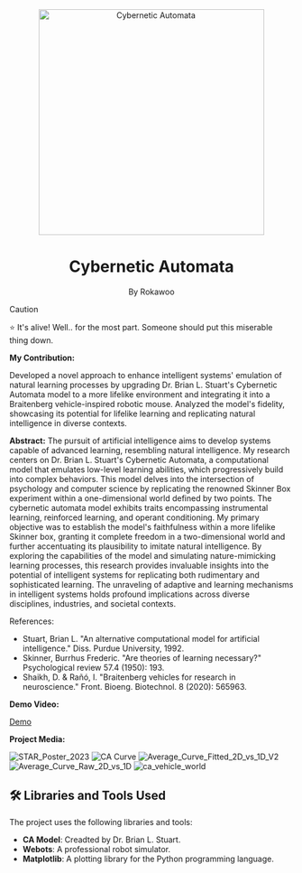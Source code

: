 <div align="center">
  <img src="https://github.com/Rokawoo/cybernetic-automata/assets/129356996/b6bf809f-3635-4cde-b773-6c0cde30415d" alt="Cybernetic Automata" align="center" width="400px"/>
  <h1>Cybernetic Automata</h1>
  <p>By Rokawoo</p>
</div>

> [!CAUTION]
> ⭐ It's alive! Well.. for the most part. Someone should put this miserable thing down.

**My Contribution:**

Developed a novel approach to enhance intelligent systems' emulation of natural learning processes by upgrading Dr. Brian L. Stuart's Cybernetic Automata model to a more lifelike environment and integrating it into a Braitenberg vehicle-inspired robotic mouse. Analyzed the model's fidelity, showcasing its potential for lifelike learning and replicating natural intelligence in diverse contexts.

**Abstract:**
The pursuit of artificial intelligence aims to develop systems capable of advanced learning, resembling natural intelligence. My research centers on Dr. Brian L. Stuart's Cybernetic Automata, a computational model that emulates low-level learning abilities, which progressively build into complex behaviors. This model delves into the intersection of psychology and computer science by replicating the renowned Skinner Box experiment within a one-dimensional world defined by two points. The cybernetic automata model exhibits traits encompassing instrumental learning, reinforced learning, and operant conditioning. My primary objective was to establish the model's faithfulness within a more lifelike Skinner box, granting it complete freedom in a two-dimensional world and further accentuating its plausibility to imitate natural intelligence. By exploring the capabilities of the model and simulating nature-mimicking learning processes, this research provides invaluable insights into the potential of intelligent systems for replicating both rudimentary and sophisticated learning. The unraveling of adaptive and learning mechanisms in intelligent systems holds profound implications across diverse disciplines, industries, and societal contexts.

References: 
- Stuart, Brian L. "An alternative computational model for artificial intelligence." Diss. Purdue University, 1992.
- Skinner, Burrhus Frederic. "Are theories of learning necessary?" Psychological review 57.4 (1950): 193.
- Shaikh, D. & Rañó, I. "Braitenberg vehicles for research in neuroscience." Front. Bioeng. Biotechnol. 8 (2020): 565963.

**Demo Video:**

[Demo](https://github.com/Rokawoo/cybernetic-automata/assets/129356996/40340196-b4a0-4fb0-a60e-cba855d21602)

**Project Media:**

![STAR_Poster_2023](https://github.com/Rokawoo/cybernetic-automata/assets/129356996/f60cef49-f70f-46b8-8cf0-bb891948726f)
![CA Curve](https://github.com/Rokawoo/cybernetic-automata/assets/129356996/2a9fcdbd-887b-4f88-8a99-0c71b6577dec)
![Average_Curve_Fitted_2D_vs_1D_V2](https://github.com/Rokawoo/cybernetic-automata/assets/129356996/409341d7-ce51-40f2-b37f-7f93dc80e659)
![Average_Curve_Raw_2D_vs_1D](https://github.com/Rokawoo/cybernetic-automata/assets/129356996/a9f222dc-44bf-434e-b684-d2b0993bd07f)
![ca_vehicle_world](https://github.com/Rokawoo/cybernetic-automata/assets/129356996/83a167f6-0c51-4209-bed3-da95604fc245)


## 🛠 Libraries and Tools Used

The project uses the following libraries and tools:

- **CA Model**: Creadted by Dr. Brian L. Stuart.
- **Webots**: A professional robot simulator.
- **Matplotlib**: A plotting library for the Python programming language.
